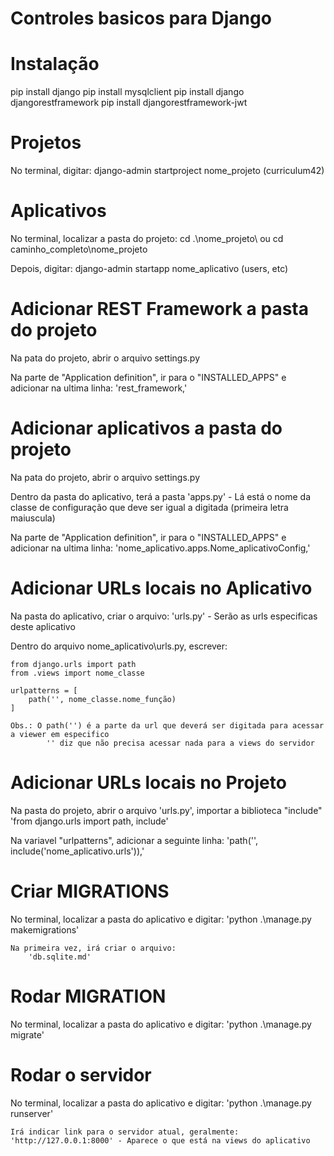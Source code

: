 # Controles basicos para Django

# Instalação
pip install django
pip install mysqlclient
pip install django djangorestframework
pip install djangorestframework-jwt

# Projetos
No terminal, digitar:
django-admin startproject nome_projeto (curriculum42)

# Aplicativos
No terminal, localizar a pasta do projeto:
    cd .\nome_projeto\ ou cd caminho_completo\nome_projeto

Depois, digitar:
    django-admin startapp nome_aplicativo (users, etc)

# Adicionar REST Framework a pasta do projeto
Na pata do projeto, abrir o arquivo settings.py

Na parte de "Application definition", ir para o "INSTALLED_APPS" e adicionar na ultima linha:
    'rest_framework,'

# Adicionar aplicativos a pasta do projeto
Na pata do projeto, abrir o arquivo settings.py

Dentro da pasta do aplicativo, terá a pasta 'apps.py' - Lá está o nome da classe de configuração que deve ser igual a digitada (primeira letra maiuscula)

Na parte de "Application definition", ir para o "INSTALLED_APPS" e adicionar na ultima linha:
    'nome_aplicativo.apps.Nome_aplicativoConfig,'

# Adicionar URLs locais no Aplicativo
Na pasta do aplicativo, criar o arquivo:
    'urls.py' - Serão as urls especificas deste aplicativo

Dentro do arquivo nome_aplicativo\urls.py, escrever:

    from django.urls import path
    from .views import nome_classe

    urlpatterns = [
        path('', nome_classe.nome_função)
    ]

    Obs.: O path('') é a parte da url que deverá ser digitada para acessar a viewer em especifico
            '' diz que não precisa acessar nada para a views do servidor

# Adicionar URLs locais no Projeto
Na pasta do projeto, abrir o arquivo 'urls.py', importar a biblioteca "include"
    'from django.urls import path, include'

Na variavel "urlpatterns", adicionar a seguinte linha:
    'path('', include('nome_aplicativo.urls')),'

# Criar MIGRATIONS
No terminal, localizar a pasta do aplicativo e digitar:
    'python .\manage.py makemigrations'

    Na primeira vez, irá criar o arquivo:
        'db.sqlite.md'

# Rodar MIGRATION
No terminal, localizar a pasta do aplicativo e digitar:
    'python .\manage.py migrate'

# Rodar o servidor
No terminal, localizar a pasta do aplicativo e digitar:
    'python .\manage.py runserver'

    Irá indicar link para o servidor atual, geralmente:
    'http://127.0.0.1:8000' - Aparece o que está na views do aplicativo